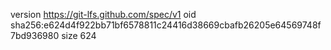 version https://git-lfs.github.com/spec/v1
oid sha256:e624d4f922bb71bf6578811c24416d38669cbafb26205e64569748f7bd936980
size 624
